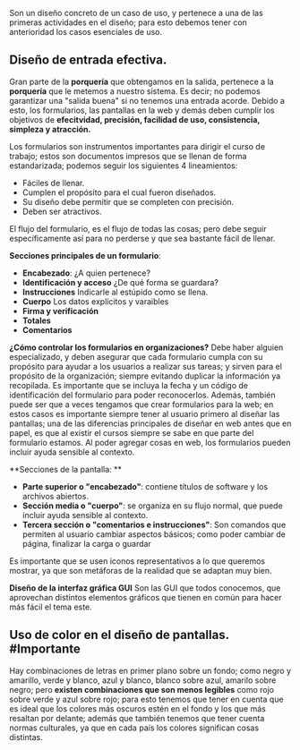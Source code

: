 Son un diseño concreto de un caso de uso, y pertenece a una de las primeras actividades en el diseño; para esto debemos tener con anterioridad los casos esenciales de uso.

## Diseño de entrada efectiva.

Gran parte de la **porquería** que obtengamos en la salida, pertenece a la **porquería** que le metemos a nuestro sistema. Es decir; no podemos garantizar una "salida buena" si no tenemos una entrada acorde. Debido a esto, los formularios, las pantallas en la web y demás deben cumplir los objetivos de **efecitvidad, precisión, facilidad de uso, consistencia, simpleza y atracción.**

Los formularios son instrumentos importantes para dirigir el curso de trabajo; estos son documentos impresos que se llenan de forma estandarizada; podemos seguir los siguientes 4 lineamientos:
- Fáciles de llenar.
- Cumplen el propósito para el cual fueron diseñados.
- Su diseño debe permitir que se completen con precisión.
- Deben ser atractivos.

El flujo del formulario, es el flujo de todas las cosas; pero debe seguir específicamente así para no perderse y que sea bastante fácil de llenar.

**Secciones principales de un formulario**:
- **Encabezado**: ¿A quien pertenece?
- **Identificación y acceso** ¿De qué forma se guardara?
- **Instrucciones** Indicarle al estúpido como se llena.
- **Cuerpo** Los datos explícitos y varaibles
- **Firma y verificación**
- **Totales**
- **Comentarios**

**¿Cómo controlar los formularios en organizaciones?**
Debe haber alguien especializado, y deben asegurar que cada formulario cumpla con su propósito para ayudar a los usuarios a realizar sus tareas; y sirven para el propósito de la organización; siempre evitando duplicar la información ya recopilada.
Es importante que se incluya la fecha y un código de identificación del formulario para poder reconocerlos.
Además, también puede ser que a veces tengamos que crear formularios para la web; en estos casos es importante siempre tener al usuario primero al diseñar las pantallas; una de las diferencias principales de diseñar en web antes que en papel, es que al existir el cursos siempre se sabe en que parte del formulario estamos.
Al poder agregar cosas en web, los formularios pueden incluir ayuda sensible al contexto.

**Secciones de la pantalla: **
- **Parte superior o "encabezado"**: contiene títulos de software y los archivos abiertos.
- **Sección media o "cuerpo"**: se organiza en su flujo normal, que puede incluir ayuda sensible al contexto.
- **Tercera sección o "comentarios e instrucciones"**: Son comandos que permiten al usuario cambiar aspectos básicos; como poder cambiar de página, finalizar la carga o guardar

Es importante que se usen iconos representativos a lo que queremos mostrar, ya que son metáforas de la realidad que se adaptan muy bien.

**Diseño de la interfaz gráfica GUI**
Son las GUI que todos conocemos, que aprovechan distintos elementos gráficos que tienen en común para hacer más fácil el tema este.

## Uso de color en el diseño de pantallas. #Importante 
Hay combinaciones de letras en primer plano sobre un fondo; como negro y amarillo, verde y blanco, azul y blanco, blanco sobre azul, amarilo sobre negro; pero **existen combinaciones que son menos legibles** como rojo sobre verde y azul sobre rojo; para esto tenemos que tener en cuenta que es ideal que los colores más oscuros estén en el fondo y los que más resaltan por delante; además que también tenemos que tener cuenta normas culturales, ya que en cada país los colores significan cosas distintas.
